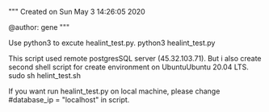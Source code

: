 """
Created on Sun May  3 14:26:05 2020

@author: gene
"""

Use python3 to excute healint_test.py.
python3 healint_test.py

This script used remote postgresSQL server (45.32.103.71).
But i also create second shell script for create environment on UbuntuUbuntu 20.04 LTS.
sudo sh helint_test.sh

If you want run healint_test.py on local machine, please change #database_ip = "localhost" in script.

